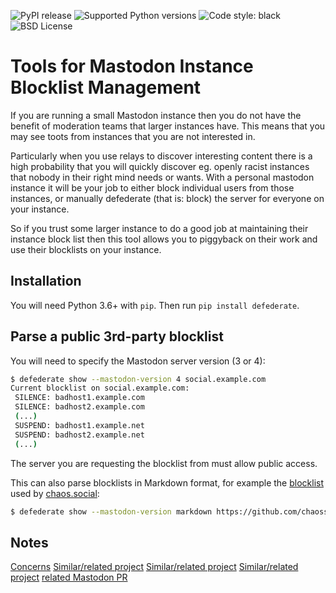 ![PyPI release](https://img.shields.io/pypi/v/defederate)
![Supported Python versions](https://img.shields.io/pypi/pyversions/defederate)
![Code style: black](https://img.shields.io/badge/code%20style-black-000000.svg)
![BSD License](https://img.shields.io/pypi/l/defederate)

# Tools for Mastodon Instance Blocklist Management

If you are running a small Mastodon instance then you do not have the benefit
of moderation teams that larger instances have. This means that you may see
toots from instances that you are not interested in.

Particularly when you use relays to discover interesting content there is a
high probability that you will quickly discover eg. openly racist instances
that nobody in their right mind needs or wants.
With a personal mastodon instance it will be your job to either block
individual users from those instances, or manually defederate (that is: block)
the server for everyone on your instance.

So if you trust some larger instance to do a good job at maintaining their
instance block list then this tool allows you to piggyback on their work and
use their blocklists on your instance.

## Installation

You will need Python 3.6+ with `pip`.
Then run `pip install defederate`.

## Parse a public 3rd-party blocklist

You will need to specify the Mastodon server version (3 or 4):

```bash
$ defederate show --mastodon-version 4 social.example.com   
Current blocklist on social.example.com:
 SILENCE: badhost1.example.com
 SILENCE: badhost2.example.com
 (...)
 SUSPEND: badhost1.example.net
 SUSPEND: badhost2.example.net
 (...)
```

The server you are requesting the blocklist from must allow public access.

This can also parse blocklists in Markdown format, for example the [blocklist](https://github.com/chaossocial/about/raw/master/blocked_instances.md) used by [chaos.social](https://chaos.social):
```bash
$ defederate show --mastodon-version markdown https://github.com/chaossocial/about/raw/master/blocked_instances.md
```

## Notes

[Concerns](https://mast.uxp.de/web/@ondra@unextro.net/109336212305901991)
[Similar/related project](https://gitlab.comwork.io/oss/mastodon-term-services)
[Similar/related project](https://github.com/hachyderm/hack)
[Similar/related project](https://mastodon-tools.dingelstad.works/)
[related Mastodon PR](https://github.com/mastodon/mastodon/pull/15664)
